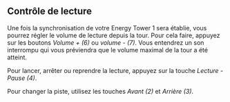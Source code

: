 ## Contrôle de lecture

Une fois la synchronisation de votre Energy Tower 1 sera établie, vous pourrez régler le volume de lecture depuis la tour. Pour cela faire, appuyez sur les boutons *Volume + (6)* ou *volume - (7)*. Vous entendrez un son interrompu qui vous préviendra que le volume maximal de la tour a été atteint.

Pour lancer, arrêter ou reprendre la lecture, appuyez sur la touche *Lecture - Pause (4)*.

Pour changer la piste, utilisez les touches *Avant (2)* et *Arrière (3)*.
